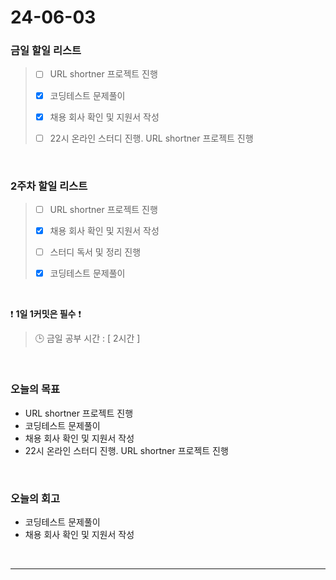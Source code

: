 # 24-06-03
### 금일 할일 리스트
> - [ ]  URL shortner 프로젝트 진행
>
> - [x]  코딩테스트 문제풀이
>
> - [x]  채용 회사 확인 및 지원서 작성
>
> - [ ]  22시 온라인 스터디 진행. URL shortner 프로젝트 진행

<br/>

### 2주차 할일 리스트  
> - [ ]  URL shortner 프로젝트 진행
>
> - [x]  채용 회사 확인 및 지원서 작성
>
> - [ ]  스터디 독서 및 정리 진행
>
> - [x]  코딩테스트 문제풀이

<br/>

❗ **1일 1커밋은 필수** ❗
> 🕒 금일 공부 시간 : [ 2시간 ]

<br/>

### 오늘의 목표
- URL shortner 프로젝트 진행
- 코딩테스트 문제풀이
- 채용 회사 확인 및 지원서 작성
- 22시 온라인 스터디 진행. URL shortner 프로젝트 진행


<br>

### 오늘의 회고
- 코딩테스트 문제풀이
- 채용 회사 확인 및 지원서 작성


<br/>

------------  
